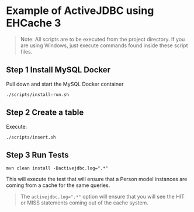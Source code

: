# Example of ActiveJDBC using EHCache 3


> Note: All scripts are to be executed from the project directory. If you are using Windows, 
> just execute commands found inside these script files.

## Step 1 Install MySQL Docker 

Pull down and start the MySQL Docker container

```
./scripts/install-run.sh
```

## Step 2 Create a table 

Execute: 

```
./scripts/insert.sh
```
## Step 3 Run Tests

```
mvn clean install -Dactivejdbc.log=".*"
```

This will execute the test that will ensure that a Person model instances are coming from
a cache for the same queries.

> The `activejdbc.log=".*"` option will ensure that you will see the HIT or MISS statements 
coming out of the cache system.





